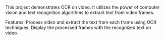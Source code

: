 This project demonstrates OCR on video. It utilizes the power of computer vision and text recognition algorithms to extract text from video frames.

Features:
Process video and extract the text from each frame using OCR techniques.
Display the processed frames with the recognized text on video.
